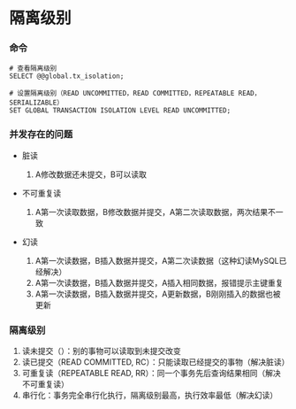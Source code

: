 # 隔离级别



### 命令

```mysql
# 查看隔离级别
SELECT @@global.tx_isolation;

# 设置隔离级别（READ UNCOMMITTED，READ COMMITTED，REPEATABLE READ，SERIALIZABLE）
SET GLOBAL TRANSACTION ISOLATION LEVEL READ UNCOMMITTED;
```



### 并发存在的问题

* 脏读
  1. A修改数据还未提交，B可以读取


* 不可重复读
  1. A第一次读取数据，B修改数据并提交，A第二次读取数据，两次结果不一致


* 幻读
  1. A第一次读数据，B插入数据并提交，A第二次读数据（这种幻读MySQL已经解决）
  2. A第一次读数据，B插入数据并提交，A插入相同数据，报错提示主键重复
  3. A第一次读数据，B插入数据并提交，A更新数据，B刚刚插入的数据也被更新



### 隔离级别

1. 读未提交（）：别的事物可以读取到未提交改变
2. 读已提交（READ COMMITTED, RC）：只能读取已经提交的事物（解决脏读）
3. 可重复读（REPEATABLE READ, RR）：同一个事务先后查询结果相同（解决不可重复读）
4. 串行化：事务完全串行化执行，隔离级别最高，执行效率最低（解决幻读）
